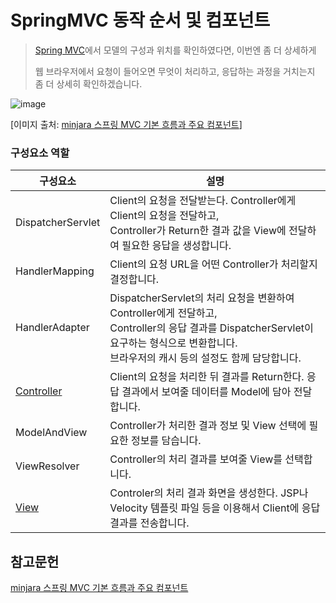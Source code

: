 # SpringMVC 동작 순서 및 컴포넌트

> [Spring MVC]()에서 모델의 구성과 위치를 확인하였다면, 이번엔 좀 더 상세하게
>
> 웹 브라우저에서 요청이 들어오면 무엇이 처리하고, 응답하는 과정을 거치는지 좀 더 상세히 확인하겠습니다.



![image](https://user-images.githubusercontent.com/22608825/98907962-03929600-2503-11eb-9fd0-42394fded5c7.png)

[이미지 출처: [minjara 스프링 MVC 기본 흐름과 주요 컴포넌트](http://blog.naver.com/PostView.nhn?blogId=roropoly1&logNo=221163257713&parentCategoryNo=&categoryNo=32&viewDate=&isShowPopularPosts=false&from=postView)]



### 구성요소 역할

| 구성요소          | 설명                                                         |
| ----------------- | ------------------------------------------------------------ |
| DispatcherServlet | Client의 요청을 전달받는다. Controller에게 Client의 요청을 전달하고, <br />Controller가 Return한 결과 값을 View에 전달하여 필요한 응답을 생성합니다. |
| HandlerMapping    | Client의 요청 URL을 어떤 Controller가 처리할지 결정합니다.   |
| HandlerAdapter    | DispatcherServlet의 처리 요청을 변환하여 Controller에게 전달하고, <br />Controller의 응답 결과를 DispatcherServlet이 요구하는 형식으로 변환합니다.<br />브라우저의 캐시 등의 설정도 함께 담당합니다. |
| [Controller]()    | Client의 요청을 처리한 뒤 결과를 Return한다. 응답 결과에서 보여줄 데이터를 Model에 담아 전달합니다. |
| ModelAndView      | Controller가 처리한 결과 정보 및 View 선택에 필요한 정보를 담습니다. |
| ViewResolver      | Controller의 처리 결과를 보여줄 View를 선택합니다.           |
| [View]()          | Controler의 처리 결과 화면을 생성한다. JSP나 Velocity 템플릿 파일 등을 이용해서 Client에 응답 결과를 전송합니다. |



## 참고문헌

[minjara 스프링 MVC 기본 흐름과 주요 컴포넌트](http://blog.naver.com/PostView.nhn?blogId=roropoly1&logNo=221163257713&parentCategoryNo=&categoryNo=32&viewDate=&isShowPopularPosts=false&from=postView)